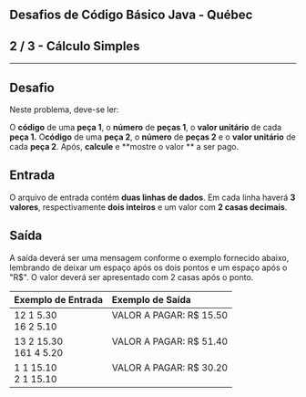 Desafios de Código Básico Java - Québec
---------------------------------------
2 / 3 - Cálculo Simples
------------------------------------------------------------------------------

* * *

Desafio
-------

Neste problema, deve-se ler:

O **código** de uma **peça 1**, o **número** de **peças 1**, o **valor unitário** de cada **peça 1.** O**código** de uma
**peça 2**, o **número** de **peças 2** e o **valor unitário** de cada **peça 2**. Após, **calcule** e **mostre o valor
** a ser pago.

Entrada
-------

O arquivo de entrada contém **duas linhas de dados**. Em cada linha haverá **3 valores**, respectivamente **dois
inteiros** e um valor com **2 casas decimais**.

Saída
-----

A saída deverá ser uma mensagem conforme o exemplo fornecido abaixo, lembrando de deixar um espaço após os dois pontos e
um espaço após o "R$". O valor deverá ser apresentado com 2 casas após o ponto.

| Exemplo de Entrada       | Exemplo de Saída                |
|:-------------------------|:--------------------------------|
| 12 1 5.30<br>16 2 5.10   | VALOR A PAGAR: R$ 15.50<br><br> |
| 13 2 15.30<br>161 4 5.20 | VALOR A PAGAR: R$ 51.40<br><br> |
| 1 1 15.10<br>2 1 15.10   | VALOR A PAGAR: R$ 30.20<br><br> |
